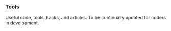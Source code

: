 ### Tools
Useful code, tools, hacks, and articles. To be continually updated for coders in development.

